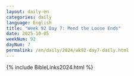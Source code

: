 ```yaml
---
layout: daily-en
categories: daily
language: English
title: "Week 92 Day 7: Mend the Loose Ends"
date: 2025-10-05
weekNum: 92
dayNum: 7
permalink: /en/daily/2024/wk92-day7-daily.html
---
```



{% include BibleLinks2024.html %}

